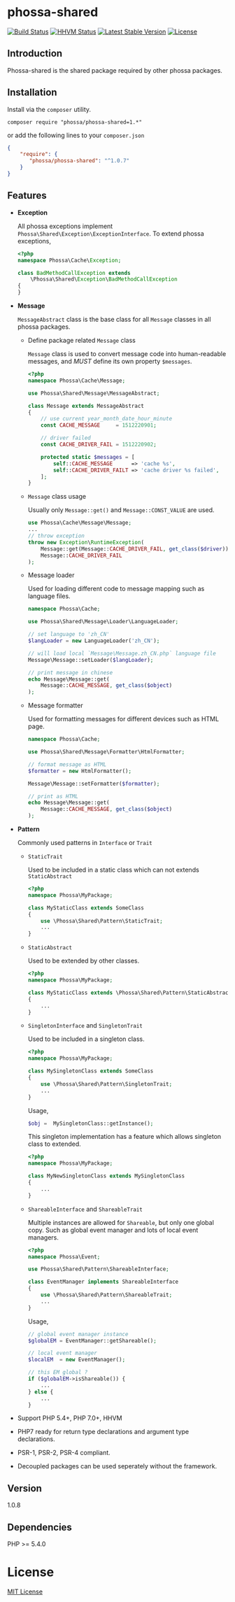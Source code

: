 # phossa-shared
[![Build Status](https://travis-ci.org/phossa/phossa-shared.svg)](https://travis-ci.org/phossa/phossa-shared.svg)
[![HHVM Status](http://hhvm.h4cc.de/badge/phossa/phossa-shared.svg)](http://hhvm.h4cc.de/package/phossa/phossa-shared)
[![Latest Stable Version](https://poser.pugx.org/phossa/phossa-shared/v/stable)](https://packagist.org/packages/phossa/phossa-shared)
[![License](https://poser.pugx.org/phossa/phossa-shared/license)](https://packagist.org/packages/phossa/phossa-shared)

Introduction
---

Phossa-shared is the shared package required by other phossa packages.

Installation
---

Install via the `composer` utility.

```
composer require "phossa/phossa-shared=1.*"
```

or add the following lines to your `composer.json`

```json
{
    "require": {
       "phossa/phossa-shared": "^1.0.7"
    }
}
```

Features
---

- **Exception**

  All phossa exceptions implement `Phossa\Shared\Exception\ExceptionInterface`.
  To extend phossa exceptions,

  ```php
  <?php
  namespace Phossa\Cache\Exception;

  class BadMethodCallException extends
      \Phossa\Shared\Exception\BadMethodCallException
  {
  }

  ```

- **Message**

  `MessageAbstract` class is the base class for all `Message` classes in all
  phossa packages.

  - Define package related `Message` class

    `Message` class is used to convert message code into human-readable
    messages, and *MUST* define its own property `$messages`.

    ```php
    <?php
    namespace Phossa\Cache\Message;

    use Phossa\Shared\Message\MessageAbstract;

    class Message extends MessageAbstract
    {
        // use current year_month_date_hour_minute
        const CACHE_MESSAGE     = 1512220901;

        // driver failed
        const CACHE_DRIVER_FAIL = 1512220902;

        protected static $messages = [
            self::CACHE_MESSAGE      => 'cache %s',
            self::CACHE_DRIVER_FAILT => 'cache driver %s failed',
        ];
    }
    ```

  - `Message` class usage

    Usually only `Message::get()` and `Message::CONST_VALUE` are used.

    ```php
    use Phossa\Cache\Message\Message;
    ...
    // throw exception
    throw new Exception\RuntimeException(
        Message::get(Message::CACHE_DRIVER_FAIL, get_class($driver)),
        Message::CACHE_DRIVER_FAIL
    );
    ```

  - Message loader

    Used for loading different code to message mapping such as language files.

    ```php
    namespace Phossa\Cache;

    use Phossa\Shared\Message\Loader\LanguageLoader;

    // set language to 'zh_CN'
    $langLoader = new LanguageLoader('zh_CN');

    // will load local `Message\Message.zh_CN.php` language file
    Message\Message::setLoader($langLoader);

    // print message in chinese
    echo Message\Message::get(
        Message::CACHE_MESSAGE, get_class($object)
    );
    ```

  - Message formatter

    Used for formatting messages for different devices such as HTML page.

    ```php
    namespace Phossa\Cache;

    use Phossa\Shared\Message\Formatter\HtmlFormatter;

    // format message as HTML
    $formatter = new HtmlFormatter();

    Message\Message::setFormatter($formatter);

    // print as HTML
    echo Message\Message::get(
        Message::CACHE_MESSAGE, get_class($object)
    );
    ```

- **Pattern**

  Commonly used patterns in `Interface` or `Trait`

  - `StaticTrait`

    Used to be included in a static class which can not extends `StaticAbstract`

    ```php
    <?php
    namespace Phossa\MyPackage;

    class MyStaticClass extends SomeClass
    {
        use \Phossa\Shared\Pattern\StaticTrait;
        ...
    }
    ```

  - `StaticAbstract`

    Used to be extended by other classes.

    ```php
    <?php
    namespace Phossa\MyPackage;

    class MyStaticClass extends \Phossa\Shared\Pattern\StaticAbstract
    {
        ...
    }
    ```

  - `SingletonInterface` and `SingletonTrait`

    Used to be included in a singleton class.

    ```php
    <?php
    namespace Phossa\MyPackage;

    class MySingletonClass extends SomeClass
    {
        use \Phossa\Shared\Pattern\SingletonTrait;
        ...
    }
    ```

    Usage,

    ```php
    $obj =  MySingletonClass::getInstance();
    ```

    This singleton implementation has a feature which allows singleton class
    to extended.

    ```php
    <?php
    namespace Phossa\MyPackage;

    class MyNewSingletonClass extends MySingletonClass
    {
        ...
    }
    ```

  - `ShareableInterface` and `ShareableTrait`

    Multiple instances are allowed for `Shareable`, but only one global copy.
    Such as global event manager and lots of local event managers.

    ```php
    <?php
    namespace Phossa\Event;

    use Phossa\Shared\Pattern\ShareableInterface;

    class EventManager implements ShareableInterface
    {
        use \Phossa\Shared\Pattern\ShareableTrait;
        ...
    }
    ```

    Usage,

    ```php
    // global event manager instance
    $globalEM = EventManager::getShareable();

    // local event manager
    $localEM  = new EventManager();

    // this EM global ?
    if ($globalEM->isShareable()) {
        ...
    } else {
        ...
    }
    ```

- Support PHP 5.4+, PHP 7.0+, HHVM

- PHP7 ready for return type declarations and argument type declarations.

- PSR-1, PSR-2, PSR-4 compliant.

- Decoupled packages can be used seperately without the framework.

Version
---

1.0.8

Dependencies
---

PHP >= 5.4.0

# License

[MIT License](http://spdx.org/licenses/MIT)